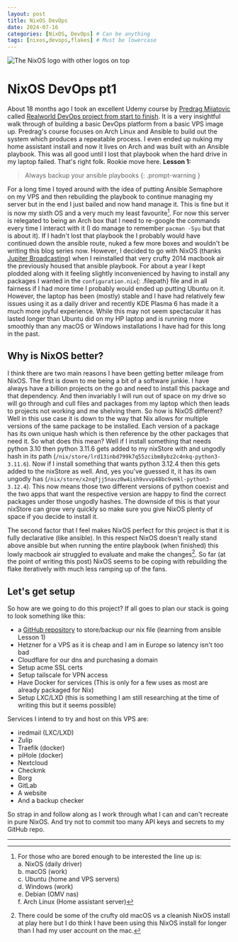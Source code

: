 ```yaml
---
layout: post
title: NixOS DevOps
date: 2024-07-16
categories: [NixOS, DevOps] # Can be anything
tags: [nixos,devops,flakes] # Must be lowercase
---
```

![The NixOS logo with other logos on top](media/posts/images/2024-07-20-nixos-devops/nix-devops-splash.png)

# NixOS DevOps pt1
About 18 months ago I took an excellent Udemy course by [Predrag Mijatovic](https://github.com/predmijat) called [Realworld DevOps project from start to finish](https://udemy.com/course/real-world-devops-project-from-start-to-finish). It is a very insightful walk through of building a basic DevOps platform from a basic VPS image up. Predrag's course focuses on Arch Linux and Ansible to build out the system which produces a repeatable process. I even ended up nuking my home assistant install and now it lives on Arch and was built with an Ansible playbook. This was all good until I lost that playbook when the hard drive in my laptop failed. That's right folk. Rookie move here. **Lesson 1:**

 > Always backup your ansible playbooks
 {: .prompt-warning }

For a long time I toyed around with the idea of putting Ansible Semaphore on my VPS and then rebuilding the playbook to continue managing my server but in the end I just bailed and now hand manage it. This is fine but it is now my sixth OS and a very much my least favourite[^footnote1]. For now this server is relegated to being an Arch box that I need to re-google the commands every time I interact with it (I do manage to remember `pacman -Syu` but that is about it). If I hadn't lost that playbook the I probably would have continued down the ansible route, nuked a few more boxes and wouldn't be writing this blog series now. However, I decided to go with NixOS (thanks [Jupiter Broadcasting](https://jupiterbroadcasting.com)) when I reinstalled that very crufty 2014 macbook air the previously housed that ansible playbook. For about a year I kept plodded along with it feeling slightly inconvenienced by having to install any packages I wanted in the `configuration.nix`{: .filepath} file and in all fairness if I had more time I probably would ended up putting Ubuntu on it. However, the laptop has been (mostly) stable and I have had relatively few issues using it as a daily driver and recently KDE Plasma 6 has made it a much more joyful experience. While this may not seem spectacular it has lasted longer than Ubuntu did on my HP laptop and is running more smoothly than any macOS or Windows installations I have had for this long in the past.
 
## Why is NixOS better?
 
I think there are two main reasons I have been getting better mileage from NixOS. The first is down to me being a bit of a software junkie. I have always have a billion projects on the go and need to install this package and that dependency. And then invariably I will run out of space on my drive so will go through and cull files and packages from my laptop which then leads to projects not working and me shelving them. So how is NixOS different? Well in this use case it is down to the way that Nix allows for multiple versions of the same package to be installed. Each version of a package has its own unique hash which is then reference by the other packages that need it. So what does this mean? Well if I install something that needs python 3.10 then python 3.11.6 gets added to my nixStore with and ungodly hash in its path (`/nix/store/lrd13inbd799k7q55zcibm8ybz2c4nkq-python3-3.11.6`). Now if I install something that wants python 3.12.4 then this gets added to the nixStore as well. And, yes you've guessed it, it has its own ungodly has (`/nix/store/x2nqfjj5navz0w4ish9vvvp48bc9vmkl-python3-3.12.4`). This now means those two different versions of python coexist and the two apps that want the respective version are happy to find the correct packages under those ungodly hashes. The downside of this is that your nixStore can grow very quickly so make sure you give NixOS plenty of space if you decide to install it.
 
The second factor that I feel makes NixOS perfect for this project is that it is fully declarative (like ansible). In this respect NixOS doesn't really stand above ansible but when running the entire playbook (when finished) this lowly macbook air struggled to evaluate and make the changes[^footnote2]. So far (at the point of writing this post) NixOS seems to be coping with rebuilding the flake iteratively with much less ramping up of the fans.

## Let's get setup
So how are we going to do this project? If all goes to plan our stack is going to look something like this:
  - a [GitHub repository]() to store/backup our nix file (learning from ansible Lesson 1)
  - Hetzner for a VPS as it is cheap and I am in Europe so latency isn't too bad
  - Cloudflare for our dns and purchasing a domain
  - Setup acme SSL certs
  - Setup tailscale for VPN access
  - Have Docker for services (This is only for a few uses as most are already packaged for Nix)
  - Setup LXC/LXD (this is something I am still researching at the time of writing this but it seems possible)
  
Services I intend to try and host on this VPS are:
  - iredmail (LXC/LXD)
  - Zulip
  - Traefik (docker)
  - piHole (docker)
  - Nextcloud
  - Checkmk
  - Borg
  - GitLab
  - A website
  - And a backup checker
  
So strap in and follow along as I work through what I can and can't recreate in pure NixOS. And try not to commit too many API keys and secrets to my GitHub repo.

---
[^footnote1]: For those who are bored enough to be interested the line up is:<br />a. NixOS (daily driver)<br />b. macOS (work)<br />c. Ubuntu (home and VPS servers)<br />d. Windows (work)<br />e. Debian (OMV nas)<br />f. Arch Linux (Home assistant server) 

[^footnote2]: There could be some of the crufty old macOS vs a cleanish NixOS install at play here but I do think I have been using this NixOS install for longer than I had my user account on the mac.
